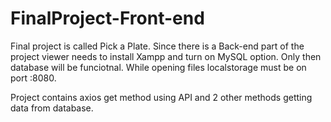 # FinalProject-Front-end

Final project is called Pick a Plate.
Since there is a Back-end part of the project viewer needs to install Xampp and turn on MySQL option.
Only then database will be funciotnal. 
While opening files localstorage must be on port :8080.

Project contains axios get method using API and 2 other methods getting data from database.

